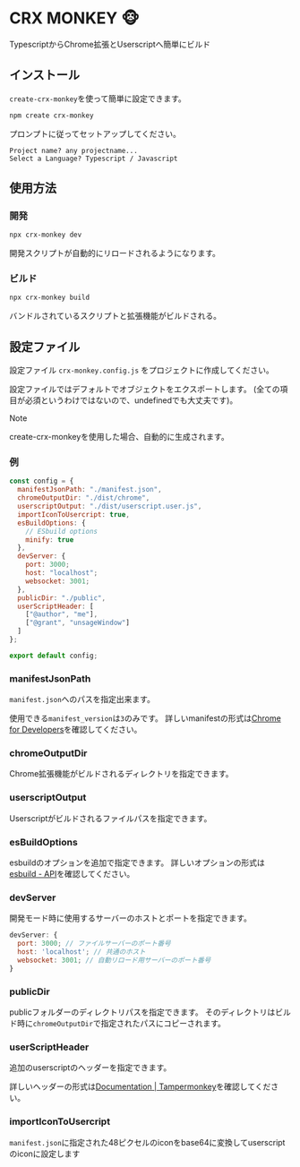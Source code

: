 # CRX MONKEY 🐵

TypescriptからChrome拡張とUserscriptへ簡単にビルド

## インストール

`create-crx-monkey`を使って簡単に設定できます。

```sh
npm create crx-monkey
```

プロンプトに従ってセットアップしてください。

```
Project name? any projectname...
Select a Language? Typescript / Javascript
```

## 使用方法

### 開発

```sh
npx crx-monkey dev
```

開発スクリプトが自動的にリロードされるようになります。

### ビルド

```sh
npx crx-monkey build
```

バンドルされているスクリプトと拡張機能がビルドされる。

## 設定ファイル

設定ファイル `crx-monkey.config.js` をプロジェクトに作成してください。

設定ファイルではデフォルトでオブジェクトをエクスポートします。
(全ての項目が必須というわけではないので、undefinedでも大丈夫です)。

> [!Note]
> create-crx-monkeyを使用した場合、自動的に生成されます。

### 例

```js
const config = {
  manifestJsonPath: "./manifest.json",
  chromeOutputDir: "./dist/chrome",
  userscriptOutput: "./dist/userscript.user.js",
  importIconToUsercript: true,
  esBuildOptions: {
    // ESbuild options
    minify: true
  },
  devServer: {
    port: 3000;
    host: "localhost";
    websocket: 3001;
  },
  publicDir: "./public",
  userScriptHeader: [
    ["@author", "me"],
    ["@grant", "unsageWindow"]
  ]
};

export default config;
```

### manifestJsonPath

`manifest.json`へのパスを指定出来ます。

使用できる`manifest_version`は`3`のみです。
詳しいmanifestの形式は[Chrome for Developers](https://developer.chrome.com/docs/extensions/reference/manifest?hl=ja)を確認してください。

### chromeOutputDir

Chrome拡張機能がビルドされるディレクトリを指定できます。

### userscriptOutput

Userscriptがビルドされるファイルパスを指定できます。

### esBuildOptions

esbuildのオプションを追加で指定できます。
詳しいオプションの形式は[esbuild - API](https://esbuild.github.io/api/)を確認してください。

### devServer

開発モード時に使用するサーバーのホストとポートを指定できます。

```js
devServer: {
  port: 3000; // ファイルサーバーのポート番号
  host: 'localhost'; // 共通のホスト
  websocket: 3001; // 自動リロード用サーバーのポート番号
}
```

### publicDir

publicフォルダーのディレクトリパスを指定できます。
そのディレクトリはビルド時に`chromeOutputDir`で指定されたパスにコピーされます。

### userScriptHeader

追加のuserscriptのヘッダーを指定できます。

詳しいヘッダーの形式は[Documentation | Tampermonkey](https://www.tampermonkey.net/documentation.php?locale=en)を確認してください。

### importIconToUsercript

`manifest.json`に指定された48ピクセルのiconをbase64に変換してuserscriptのiconに設定します

